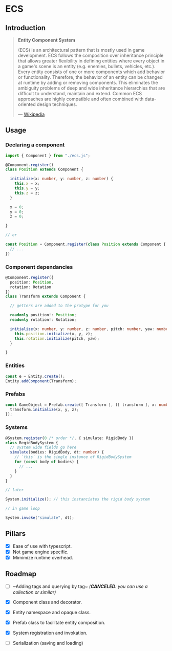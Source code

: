 # ECS

## Introduction

> **Entity Component System**
>
> (ECS) is an architectural pattern that is mostly used in game development. ECS follows the composition over inheritance principle that allows greater flexibility in defining entities where every object in a game's scene is an entity (e.g. enemies, bullets, vehicles, etc.). Every entity consists of one or more components which add behavior or functionality. Therefore, the behavior of an entity can be changed at runtime by adding or removing components. This eliminates the ambiguity problems of deep and wide inheritance hierarchies that are difficult to understand, maintain and extend. Common ECS approaches are highly compatible and often combined with data-oriented design techniques.
>
> &mdash; [Wikipedia](https://en.wikipedia.org/wiki/Entity_component_system)

## Usage

### Declaring a component

```ts
import { Component } from "./ecs.js";

@Component.register()
class Position extends Component {

  initialize(x: number, y: number, z: number) {
    this.x = x;
    this.y = y;
    this.z = z;
  }

  x = 0;
  y = 0;
  z = 0;

}

// or

const Position = Component.register(class Position extends Component {
  // ...
})
```

### Component dependancies

```ts
@Component.register({
  position: Position,
  rotation: Rotation
})
class Transform extends Component {

  // getters are added to the protype for you

  readonly position!: Position;
  readonly rotation!: Rotation;

  initialize(x: number, y: number, z: number, pitch: number, yaw: number) {
    this.position.initialize(x, y, z);
    this.rotation.initialize(pitch, yaw);
  }

}
```

### Entities

```ts
const e = Entity.create();
Entity.addComponent(Transform);
```

### Prefabs

```ts
const GameObject = Prefab.create([ Transform ], ([ transform ], x: number, y: number, z: number) => {
  transform.initialize(x, y, z);
});
```

### Systems

```ts
@System.register(0 /* order */, { simulate: RigidBody })
class RegidBodySystem {
  // system wide fields go here
  simulate(bodies: RigidBody, dt: number) {
    // `this` is the single instance of RigidBodySystem
    for (const body of bodies) {
      // ...
    }
  }
}

// later

System.initialize(); // this instanciates the rigid body system

// in game loop

System.invoke("simulate", dt);
```

## Pillars

- [x] Ease of use with typescript.
- [x] Not game engine specific.
- [x] Mimimize runtime overhead.

## Roadmap

- [ ] ~Adding tags and querying by tag~ *(**CANCELED**: you can use a collection or similar)*
- [x] Component class and decorator.
- [x] Entity namespace and opaque class.
- [x] Prefab class to facilitate entity composition.
- [x] System registration and invokation.
- [ ] Serialization (saving and loading)

